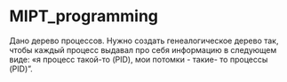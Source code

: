 # MIPT_programming
Дано дерево процессов. Нужно создать генеалогическое дерево так, чтобы каждый процесс выдавал про себя информацию в следующем виде: «я процесс такой-то (PID), мои потомки - такие- то процессы (PID)”.
